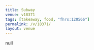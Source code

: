 ```yaml
---
title: Subway
venue: v18371
tags: [takeaway, food, "fhrs:120566"]
permalink: /v/18371/
layout: venue
---
```

null